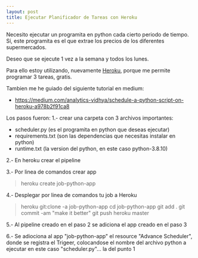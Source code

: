 ```yaml
---
layout: post
title: Ejecutar Planificador de Tareas con Heroku
---
```


Necesito ejecutar un programita en python cada cierto periodo de tiempo. Sí, este programita es el que extrae los precios de los diferentes supermercados.

Deseo que se ejecute 1 vez a la semana y todos los lunes.

Para ello estoy utilizando, nuevamente [Heroku](https://www.heroku.com/), porque me permite programar 3 tareas, gratis.

Tambien me he guiado del siguiente tutorial en medium:
- https://medium.com/analytics-vidhya/schedule-a-python-script-on-heroku-a978b2f91ca8

Los pasos fueron:
1.- crear una carpeta con 3 archivos importantes:
- scheduler.py  (es el programita en python que deseas ejecutar)
- requirements.txt (son las dependencias que necesitas instalar en python)
- runtime.txt (la version del python, en este caso python-3.8.10)

2.- En heroku crear el pipeline

3.- Por linea de comandos crear app
>heroku create job-python-app

4.- Desplegar por linea de comandos tu job a Heroku
> heroku git:clone -a job-python-app
> cd job-python-app
> git add .
> git commit -am "make it better"
> git push heroku master

5.- Al pipeline creado en el paso 2 se adiciona el app creado en el paso 3

6.- Se adiociona al app "job-python-app" el resource "Advance Scheduler", donde se registra el Trigeer, colocandose el nombre del archivo python a ejecutar en este caso "scheduler.py"... la del punto 1